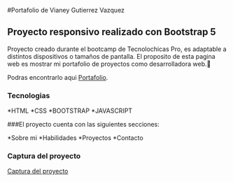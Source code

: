 #Portafolio de Vianey Gutierrez Vazquez
## Proyecto responsivo realizado con Bootstrap 5

Proyecto creado durante el bootcamp de Tecnolochicas Pro, es adaptable a distintos dispositivos o tamaños de pantalla.
El proposito de esta pagina web es mostrar mi portafolio de proyectos como desarrolladora web.🩷


Podras encontrarlo aqui  [Portafolio](//https:http://Vianey-70.github.io/). 


### Tecnologias
*HTML
*CSS
*BOOTSTRAP
*JAVASCRIPT



###El proyecto cuenta con las siguientes secciones:

*Sobre mi 
*Habilidades
*Proyectos
*Contacto

### Captura del proyecto 
[Captura del proyecto](/imagenes/perfil.jpg)



